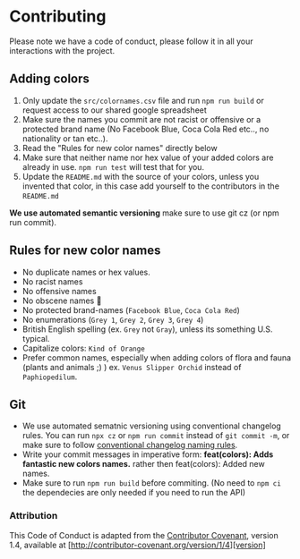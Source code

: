 # Contributing

Please note we have a code of conduct, please follow it in all your
interactions with the project.

## Adding colors

1. Only update the `src/colornames.csv` file and run
   `npm run build` or request access to our shared google spreadsheet
2. Make sure the names you commit are not racist or offensive or a protected
   brand name (No Facebook Blue, Coca Cola Red etc.., no nationality or tan etc..).
3. Read the "Rules for new color names" directly below
4. Make sure that neither name nor hex value of your added colors are already
   in use. `npm run test` will test that for you.
5. Update the `README.md` with the source of your colors, unless you invented
   that color, in this case add yourself to the contributors in the `README.md`

**We use automated semantic versioning** make sure to use git cz (or npm run commit).

## Rules for new color names

- No duplicate names or hex values.
- No racist names
- No offensive names
- No obscene names 💩
- No protected brand-names (`Facebook Blue`, `Coca Cola Red`)
- No enumerations (`Grey 1`, `Grey 2`, `Grey 3`, `Grey 4`)
- British English spelling (ex. `Grey` not `Gray`), unless its something U.S. typical.
- Capitalize colors: `Kind of Orange`
- Prefer common names, especially when adding colors of flora and fauna
  (plants and animals ;) ) ex. `Venus Slipper Orchid` instead of `Paphiopedilum`.

## Git

- We use automated sematnic versioning using conventional changelog rules. You
  can run `npx cz` or `npm run commit` instead of `git commit -m`, or make sure
  to follow [conventional changelog naming rules].
- Write your commit messages in imperative form:
  **feat(colors): Adds fantastic new colors names.** rather then
  feat(colors): Added new names.
- Make sure to run `npm run build` before commiting. (No need to `npm ci` the
  dependecies are only needed if you need to run the API)

### Attribution

This Code of Conduct is adapted from the [Contributor Covenant][homepage],
version 1.4, available at [http://contributor-covenant.org/version/1/4][version]

[homepage]: http://contributor-covenant.org
[version]: http://contributor-covenant.org/version/1/4/
[conventional changelog naming rules]: https://github.com/conventional-changelog/conventional-changelog
